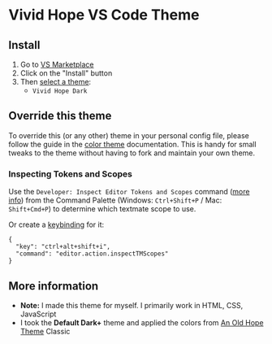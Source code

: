 # Vivid Hope VS Code Theme

## Install

1. Go to [VS Marketplace](https://marketplace.visualstudio.com/items?itemName=tysonmatanich.vivid-hope-theme-vscode)
2. Click on the "Install" button
3. Then [select a theme](https://code.visualstudio.com/docs/getstarted/themes#_selecting-the-color-theme):
   - `Vivid Hope Dark`

## Override this theme

To override this (or any other) theme in your personal config file, please follow the guide in the [color theme](https://code.visualstudio.com/api/extension-guides/color-theme) documentation. This is handy for small tweaks to the theme without having to fork and maintain your own theme.

### Inspecting Tokens and Scopes

Use the `Developer: Inspect Editor Tokens and Scopes` command ([more info](https://code.visualstudio.com/api/language-extensions/syntax-highlight-guide#scope-inspector)) from the Command Palette (Windows: `Ctrl+Shift+P` / Mac: `Shift+Cmd+P`) to determine which textmate scope to use.

Or create a [keybinding](https://code.visualstudio.com/docs/getstarted/keybindings) for it:

```jsonc
{
  "key": "ctrl+alt+shift+i",
  "command": "editor.action.inspectTMScopes"
}
```

## More information

- **Note:** I made this theme for myself. I primarily work in HTML, CSS, JavaScript
- I took the **Default Dark+** theme and applied the colors from [An Old Hope Theme](https://github.com/dustinsanders/an-old-hope-theme-vscode) Classic
